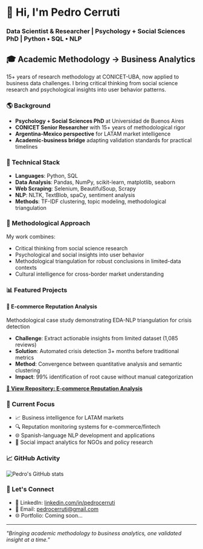 # 👋 Hi, I'm Pedro Cerruti
### Data Scientist & Researcher | Psychology + Social Sciences PhD | Python • SQL • NLP

## 🎓 Academic Methodology → Business Analytics

15+ years of research methodology at CONICET-UBA, now applied to business data challenges. I bring critical thinking from social science research and psychological insights into user behavior patterns.

### 🌎 Background
- **Psychology + Social Sciences PhD** at Universidad de Buenos Aires
- **CONICET Senior Researcher** with 15+ years of methodological rigor
- **Argentina-Mexico perspective** for LATAM market intelligence
- **Academic-business bridge** adapting validation standards for practical timelines

### 🔧 Technical Stack
- **Languages**: Python, SQL
- **Data Analysis**: Pandas, NumPy, scikit-learn, matplotlib, seaborn
- **Web Scraping**: Selenium, BeautifulSoup, Scrapy
- **NLP**: NLTK, TextBlob, spaCy, sentiment analysis
- **Methods**: TF-IDF clustering, topic modeling, methodological triangulation

### 🔬 Methodological Approach
My work combines:
- Critical thinking from social science research
- Psychological and social insights into user behavior
- Methodological triangulation for robust conclusions in limited-data contexts
- Cultural intelligence for cross-border market understanding

### 📊 Featured Projects

#### 🛒 E-commerce Reputation Analysis
Methodological case study demonstrating EDA-NLP triangulation for crisis detection
- **Challenge**: Extract actionable insights from limited dataset (1,085 reviews)
- **Solution**: Automated crisis detection 3+ months before traditional metrics
- **Method**: Convergence between quantitative analysis and semantic clustering
- **Impact**: 99% identification of root cause without manual categorization

**[🔗 View Repository: E-commerce Reputation Analysis](https://github.com/PedroCerruti/analisis-reputacional-smartphones)**

### 🎯 Current Focus
- 📈 Business intelligence for LATAM markets
- 🔍 Reputation monitoring systems for e-commerce/fintech
- 🌐 Spanish-language NLP development and applications
- 🤝 Social impact analytics for NGOs and policy research

### 📈 GitHub Activity
![Pedro's GitHub stats](https://github-readme-stats.vercel.app/api?username=PedroCerruti&show_icons=true&theme=default)

### 🤝 Let's Connect
- 💼 LinkedIn: [linkedin.com/in/pedrocerruti](https://www.linkedin.com/in/pedrocerruti)
- 📧 Email: pedrocerruti@gmail.com
- 🌐 Portfolio: Coming soon...

---

*"Bringing academic methodology to business analytics, one validated insight at a time."*
